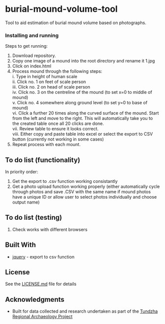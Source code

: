 # burial-mound-volume-tool

Tool to aid estimation of burial mound volume based on photographs.

### Installing and running

Steps to get running:

1. Download repository.
2. Copy one image of a mound into the root directory and rename it 1.jpg
3. Click on index.html
4. Process mound through the following steps: <br />
	i. Type in height of human scale <br />
	ii. Click no. 1 on feet of scale person <br />
	iii. Click no. 2 on head of scale person <br />
	iv. Click no. 3 on the centreline of the mound (to set x=0 to middle of mound) <br />
	v. Click no. 4 somewhere along ground level (to set y=0 to base of mound) <br />
	vi. Click a further 20 times along the curved surface of the mound. Start from the left and move to the right. This will automatically take you to the created table once all 20 clicks are done. <br />
	vii. Review table to ensure it looks correct. <br />
	viii. Either copy and paste table into excel or select the export to CSV button (currently not working in some cases) <br />
5. Repeat process with each mount.

## To do list (functionality)
In priority order:

1. Get the export to .csv function working consistantly
2. Get a photo upload function working properly (either automatically cycle through photos and save .CSV with the same name if mound photos have a unique ID or allow user to select photos individually and choose output name)

## To do list (testing)

1. Check works with different browsers

## Built With

* [jquery](https://jquery.com/) - export to csv function

## License

See the [LICENSE.md](LICENSE.md) file for details

## Acknowledgments

* Built for data collected and research undertaken as part of the [Tundzha Regional Archaeology Project](https://www.fedarch.org/about/)

